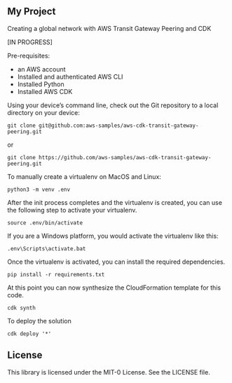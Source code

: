 ## My Project

Creating a global network with AWS Transit Gateway Peering and CDK

[IN PROGRESS]

Pre-requisites: 
- an AWS account
- Installed and authenticated AWS CLI
- Installed Python
- Installed AWS CDK

Using your device’s command line, check out the Git repository to a local directory on your device:

`git clone git@github.com:aws-samples/aws-cdk-transit-gateway-peering.git`

or

`git clone https://github.com/aws-samples/aws-cdk-transit-gateway-peering.git`

To manually create a virtualenv on MacOS and Linux:

`python3 -m venv .env`

After the init process completes and the virtualenv is created, you can use the following step to activate your virtualenv.

`source .env/bin/activate`

If you are a Windows platform, you would activate the virtualenv like this:

`.env\Scripts\activate.bat`

Once the virtualenv is activated, you can install the required dependencies.

`pip install -r requirements.txt`

At this point you can now synthesize the CloudFormation template for this code.

`cdk synth`

To deploy the solution

`cdk deploy '*'`

## License

This library is licensed under the MIT-0 License. See the LICENSE file.